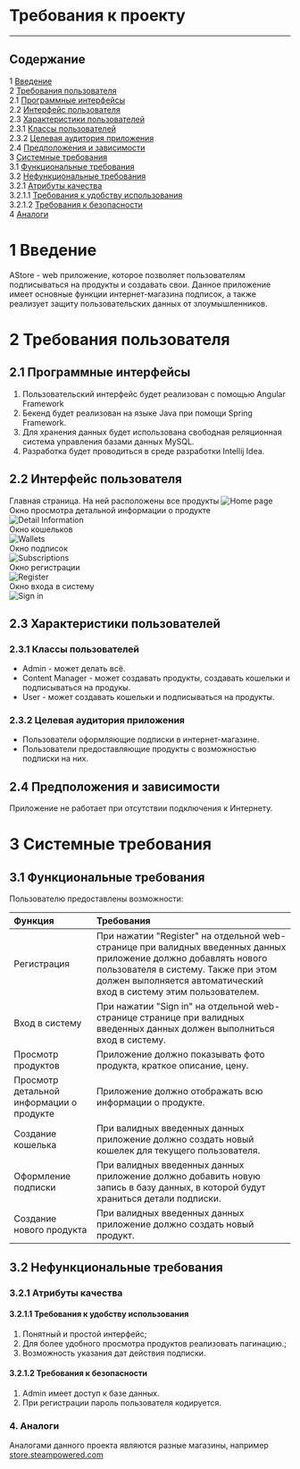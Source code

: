 # Требования к проекту
---

## Содержание

1 [Введение](#intro) <br/>
2 [Требования пользователя](#user_requirements)  
2.1 [Программные интерфейсы](#software_interfaces)  
2.2 [Интерфейс пользователя](#user_interface)  
2.3 [Характеристики пользователей](#user_specifications)  
2.3.1 [Классы пользователей](#user_classes)  
2.3.2 [Целевая аудитория приложения](#application_audience)  
2.4 [Предположения и зависимости](#assumptions_and_dependencies)  
3 [Системные требования](#system_requirements)  
3.1 [Функциональные требования](#functional_requirements)  
3.2 [Нефункциональные требования](#non-functional_requirements)  
3.2.1 [Атрибуты качества](#quality_attributes)  
3.2.1.1 [Требования к удобству использования](#requirements_for_ease_of_use)  
3.2.1.2 [Требования к безопасности](#security_requirements)  
4 [Аналоги](#analogues)   

<a name="intro"/>

# 1 Введение
AStore - web приложение, которое позволяет пользователям подписываться на продукты и создавать свои. Данное приложение имеет основные функции интернет-магазина подписок, а также реализует защиту пользовательских данных от злоумышленников.

<a name="user_requirements"/>

# 2 Требования пользователя

<a name="software_interfaces"/>

## 2.1 Программные интерфейсы
1. Пользовательский интерфейс будет реализован с помощью Angular Framework
2. Бекенд будет реализован на языке Java при помощи Spring Framework.
3. Для хранения данных будет использована свободная реляционная система управления базами данных MySQL.
4. Разработка будет проводиться в среде разработки Intellij Idea.

<a name="user_interface"/>

## 2.2 Интерфейс пользователя
Главная страница. На ней расположены все продукты
![Home page](../Mockups/AllProducts.png)  
Окно просмотра детальной информации о продукте  
![Detail Information](../Mockups/DetailInformation.png)  
Окно кошельков  
![Wallets](../Mockups/Wallets.png)  
Окно подписок  
![Subscriptions](../Mockups/Subscriptions.png)  
Окно регистрации  
![Register](../Mockups/Register.png)  
Окно входа в систему  
![Sign in](../Mockups/SignIn.png)  

<a name="user_specifications"/>

## 2.3 Характеристики пользователей

<a name="user_classes"/>

### 2.3.1 Классы пользователей

* Admin - может делать всё.
* Content Manager - может создавать продукты, создавать кошельки и подписываться на продукы.
* User - может создавать кошельки и подписываться на продукты.

<a name="application_audience"/>

### 2.3.2 Целевая аудитория приложения

* Пользователи оформляющие подписки в интернет-магазине.
* Пользователи предоставляющие продукты с возможностью подписки на них.

<a name="assumptions_and_dependencies"/>

## 2.4 Предположения и зависимости
Приложение не работает при отсутствии подключения к Интернету.

<a name="system_requirements"/>

# 3 Системные требования

<a name="functional_requirements"/>

## 3.1 Функциональные требования

Пользователю предоставлены возможности:

| Функция | Требования | 
|:---|:---|
| Регистрация | При нажатии "Register" на отдельной web-странице при валидных введенных данных приложение должно добавлять нового пользователя в систему. Также при этом должен выполняется автоматический вход в систему этим пользователем. |
| Вход в систему | При нажатии "Sign in" на отдельной web-странице странице при валидных введенных данных должен выполниться вход в систему. |
| Просмотр продуктов | Приложение должно показывать фото продукта, краткое описание, цену. |
| Просмотр детальной информации о продукте | Приложение должно отображать всю информации о продукте. |
| Создание кошелька | При валидных введенных данных приложение должно создать новый кошелек для текущего пользователя. |
| Оформление подписки | При валидных введенных данных приложение должно добавить новую запись в базу данных, в которой будут храниться детали подписки. |
| Создание нового продукта | При валидных введенных данных приложение должно создать новый продукт. |

<a name="non-functional_requirements"/>

## 3.2 Нефункциональные требования

<a name="quality_attributes"/>

### 3.2.1 Атрибуты качества

<a name="requirements_for_ease_of_use"/>

#### 3.2.1.1 Требования к удобству использования
1. Понятный и простой интерфейс;
2. Для более удобного просмотра продуктов реализовать пагинацию.;
3. Возможность указания дат действия подписки.

<a name="security_requirements"/>

#### 3.2.1.2 Требования к безопасности
1. Admin имеет доступ к базе данных.
2. При регистрации пароль пользователя кодируется.

<a name="analogues"/>

### 4. Аналоги 
Аналогами данного проекта являются разные магазины, например [store.steampowered.com](https://store.steampowered.com/)
